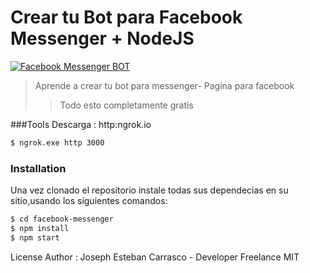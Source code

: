 # Crear tu Bot para Facebook Messenger + NodeJS

[![Facebook Messenger BOT](https://botlist.co/system/BotList/Platform/logos/000/000/013/original/messenger-icon%20(1).svg)](https://informaticomanchay.com)

>Aprende a crear tu bot para messenger- Pagina para facebook
>>Todo esto completamente gratis

###Tools
Descarga  : http:ngrok.io

```sh
$ ngrok.exe http 3000
```

### Installation

Una vez clonado el repositorio instale todas sus dependecias en su sitio,usando los siguientes comandos: 

```sh
$ cd facebook-messenger
$ npm install
$ npm start
```

License
Author : Joseph Esteban Carrasco  - Developer Freelance
MIT
